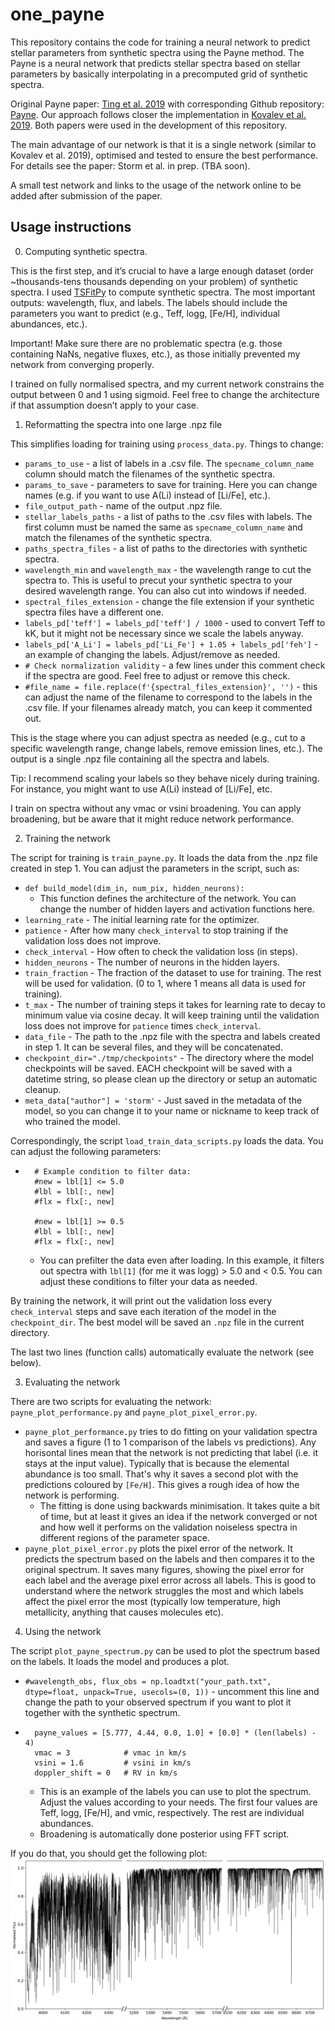 # one_payne

This repository contains the code for training a neural network to predict stellar parameters from synthetic spectra using the Payne method. The Payne is a neural network that predicts stellar spectra based on stellar parameters by basically interpolating in a precomputed grid of synthetic spectra.

Original Payne paper: [Ting et al. 2019](https://ui.adsabs.harvard.edu/abs/2019ApJ...879...69T/abstract) with corresponding Github repository: [Payne](https://github.com/tingyuansen/The_Payne). Our approach follows closer the implementation in [Kovalev et al. 2019](https://ui.adsabs.harvard.edu/abs/2019A%26A...628A..54K/abstract). Both papers were used in the development of this repository. 

The main advantage of our network is that it is a single network (similar to Kovalev et al. 2019), optimised and tested to ensure the best performance. For details see the paper: Storm et al. in prep. (TBA soon).

A small test network and links to the usage of the network online to be added after submission of the paper.

## Usage instructions

0) Computing synthetic spectra.

This is the first step, and it’s crucial to have a large enough dataset (order ~thousands-tens thousands depending on your problem) of synthetic spectra. I used [TSFitPy](https://github.com/TSFitPy-developers/TSFitPy) to compute synthetic spectra. The most important outputs: wavelength, flux, and labels. The labels should include the parameters you want to predict (e.g., Teff, logg, [Fe/H], individual abundances, etc.).

Important! Make sure there are no problematic spectra (e.g. those containing NaNs, negative fluxes, etc.), as those initially prevented my network from converging properly.

I trained on fully normalised spectra, and my current network constrains the output between 0 and 1 using sigmoid. Feel free to change the architecture if that assumption doesn’t apply to your case.

1) Reformatting the spectra into one large .npz file

This simplifies loading for training using `process_data.py`. Things to change:

- `params_to_use` - a list of labels in a .csv file. The `specname_column_name` column should match the filenames of the synthetic spectra.
- `params_to_save` - parameters to save for training. Here you can change names (e.g. if you want to use A(Li) instead of [Li/Fe], etc.).
- `file_output_path` - name of the output .npz file.
- `stellar_labels_paths` - a list of paths to the .csv files with labels. The first column must be named the same as `specname_column_name` and match the filenames of the synthetic spectra.
- `paths_spectra_files` - a list of paths to the directories with synthetic spectra. 
- `wavelength_min` and `wavelength_max` - the wavelength range to cut the spectra to. This is useful to precut your synthetic spectra to your desired wavelength range. You can also cut into windows if needed.
- `spectral_files_extension` - change the file extension if your synthetic spectra files have a different one.
- `labels_pd['teff'] = labels_pd['teff'] / 1000` - used to convert Teff to kK, but it might not be necessary since we scale the labels anyway.
- `labels_pd['A_Li'] = labels_pd['Li_Fe'] + 1.05 + labels_pd['feh']` - an example of changing the labels. Adjust/remove as needed.
- `# Check normalization validity` - a few lines under this comment check if the spectra are good. Feel free to adjust or remove this check.
- `#file_name = file.replace(f'{spectral_files_extension}', '')` - this can adjust the name of the filename to correspond to the labels in the .csv file. If your filenames already match, you can keep it commented out.

This is the stage where you can adjust spectra as needed (e.g., cut to a specific wavelength range, change labels, remove emission lines, etc.). The output is a single .npz file containing all the spectra and labels.

Tip: I recommend scaling your labels so they behave nicely during training. For instance, you might want to use A(Li) instead of [Li/Fe], etc.

I train on spectra without any vmac or vsini broadening. You can apply broadening, but be aware that it might reduce network performance.

2) Training the network

The script for training is `train_payne.py`. It loads the data from the .npz file created in step 1. You can adjust the parameters in the script, such as:
- `def build_model(dim_in, num_pix, hidden_neurons):` 
  - This function defines the architecture of the network. You can change the number of hidden layers and activation functions here.
- `learning_rate` - The initial learning rate for the optimizer.
- `patience` - After how many `check_interval` to stop training if the validation loss does not improve.
- `check_interval` - How often to check the validation loss (in steps).
- `hidden_neurons` - The number of neurons in the hidden layers.
- `train_fraction` - The fraction of the dataset to use for training. The rest will be used for validation. (0 to 1, where 1 means all data is used for training).
- `t_max` - The number of training steps it takes for learning rate to decay to minimum value via cosine decay. It will keep training until the validation loss does not improve for `patience` times `check_interval`.
- `data_file` - The path to the .npz file with the spectra and labels created in step 1. It can be several files, and they will be concatenated.
- `checkpoint_dir="./tmp/checkpoints"` - The directory where the model checkpoints will be saved. EACH checkpoint will be saved with a datetime string, so please clean up the directory or setup an automatic cleanup.
- `meta_data["author"] = 'storm'` - Just saved in the metadata of the model, so you can change it to your name or nickname to keep track of who trained the model.

Correspondingly, the script `load_train_data_scripts.py` loads the data. You can adjust the following parameters:
- ```
    # Example condition to filter data:
    #new = lbl[1] <= 5.0
    #lbl = lbl[:, new]
    #flx = flx[:, new]

    #new = lbl[1] >= 0.5
    #lbl = lbl[:, new]
    #flx = flx[:, new]
  ```
  - You can prefilter the data even after loading. In this example, it filters out spectra with `lbl[1]` (for me it was logg) > 5.0 and < 0.5. You can adjust these conditions to filter your data as needed.

By training the network, it will print out the validation loss every `check_interval` steps and save each iteration of the model in the `checkpoint_dir`. The best model will be saved an `.npz` file in the current directory.

The last two lines (function calls) automatically evaluate the network (see below).

3) Evaluating the network

There are two scripts for evaluating the network: `payne_plot_performance.py` and `payne_plot_pixel_error.py`.

- `payne_plot_performance.py` tries to do fitting on your validation spectra and saves a figure (1 to 1 comparison of the labels vs predictions). Any horisontal lines mean that the network is not predicting that label (i.e. it stays at the input value). Typically that is because the elemental abundance is too small. That's why it saves a second plot with the predictions coloured by `[Fe/H]`. This gives a rough idea of how the network is performing.
  - The fitting is done using backwards minimisation. It takes quite a bit of time, but at least it gives an idea if the network converged or not and how well it performs on the validation noiseless spectra in different regions of the parameter space.
- `payne_plot_pixel_error.py` plots the pixel error of the network. It predicts the spectrum based on the labels and then compares it to the original spectrum. It saves many figures, showing the pixel error for each label and the average pixel error across all labels. This is good to understand where the network struggles the most and which labels affect the pixel error the most (typically low temperature, high metallicity, anything that causes molecules etc).

4) Using the network

The script `plot_payne_spectrum.py` can be used to plot the spectrum based on the labels. It loads the model and produces a plot. 

- `#wavelength_obs, flux_obs = np.loadtxt("your_path.txt", dtype=float, unpack=True, usecols=(0, 1))` - uncomment this line and change the path to your observed spectrum if you want to plot it together with the synthetic spectrum.
- ```
    payne_values = [5.777, 4.44, 0.0, 1.0] + [0.0] * (len(labels) - 4)
    vmac = 3            # vmac in km/s
    vsini = 1.6         # vsini in km/s
    doppler_shift = 0   # RV in km/s
  ```
  - This is an example of the labels you can use to plot the spectrum. Adjust the values according to your needs. The first four values are Teff, logg, [Fe/H], and vmic, respectively. The rest are individual abundances.
  - Broadening is automatically done posterior using FFT script.

If you do that, you should get the following plot:
![Example plot](./test_network/payne_spectrum_plot.png)